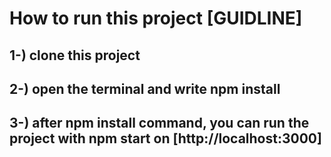 # How to run this project [GUIDLINE]

## 1-) clone this project

## 2-) open the terminal and write npm install

## 3-) after npm install command, you can run the project with npm start on [http://localhost:3000]

